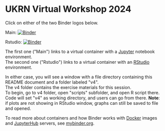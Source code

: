 # UKRN Virtual Workshop 2024

Click on either of the two Binder logos below.

Main: [![Binder](https://mybinder.org/badge_logo.svg)](https://mybinder.org/v2/gh/mattcingram/UKRN_virtual_workshop_2024/main)

Rstudio: [![Binder](https://mybinder.org/badge_logo.svg)](https://mybinder.org/v2/gh/mattcingram/UKRN_virtual_workshop_2024/main?urlpath=rstudio)

The first one ("Main") links to a virtual container with a [Jupyter](https://jupyter.org/) notebook environment.  
The second one ("Rstudio") links to a virtual container with an [RStudio](https://posit.co/products/open-source/rstudio/) environment.

In either case, you will see a window with a file directory containing this README document and a folder labeled "v4".  
The v4 folder contains the exercise materials for this session.  
To begin, go to v4 folder, open "scripts" subfolder, and open R script there. Code will set "v4" as working directory, and users can go from there.
__Note__: if plots are not showing in RStudio window, graphs can still be saved to file and opened.
  
To read more about containers and how Binder works with [Docker](https://docker.com/) images and [JupyterHub](https://jupyter.org/hub) servers, see [mybinder.org](https://mybinder.org).

